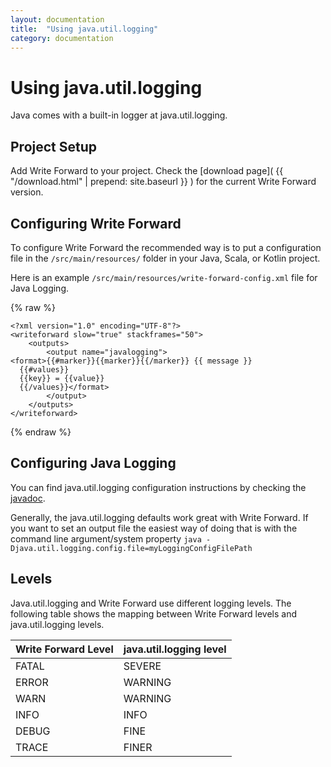 ```yaml
---
layout: documentation
title:  "Using java.util.logging"
category: documentation
---
```


# Using java.util.logging

Java comes with a built-in logger at java.util.logging.

## Project Setup

Add Write Forward to your project. Check the [download page]( {{ "/download.html" | prepend: site.baseurl }} ) for the current Write Forward version.

## Configuring Write Forward
To configure Write Forward the recommended way is to put a configuration file in the  `/src/main/resources/` folder in your Java, Scala, or Kotlin project.

Here is an example `/src/main/resources/write-forward-config.xml` file for Java Logging.

{% raw %}

    <?xml version="1.0" encoding="UTF-8"?>
    <writeforward slow="true" stackframes="50">
    	<outputs>
    		<output name="javalogging">
    <format>{{#marker}}{{marker}}{{/marker}} {{ message }}
      {{#values}}
      {{key}} = {{value}}
      {{/values}}</format>
    		</output>
    	</outputs>
    </writeforward>

{% endraw %}


## Configuring Java Logging
You can find java.util.logging configuration instructions by checking the [javadoc](https://docs.oracle.com/javase/8/docs/api/java/util/logging/LogManager.html).  


Generally, the java.util.logging defaults work great with Write Forward. If you want to set an output file the easiest way of doing that is with the command line argument/system property `java -Djava.util.logging.config.file=myLoggingConfigFilePath`



## Levels

Java.util.logging and Write Forward use different logging levels. The following table shows the mapping between Write Forward levels and java.util.logging levels.

<table>
<thead>
<tr><th>Write Forward Level</th><th>java.util.logging level</th></tr>
</thead>
<tbody>
<tr><td>FATAL</td><td>SEVERE</td></tr>
<tr><td>ERROR</td><td>WARNING</td></tr>
<tr><td>WARN</td><td>WARNING</td></tr>
<tr><td>INFO</td><td>INFO</td></tr>
<tr><td>DEBUG</td><td>FINE</td></tr>
<tr><td>TRACE</td><td>FINER</td></tr>
</tbody>
</table>
